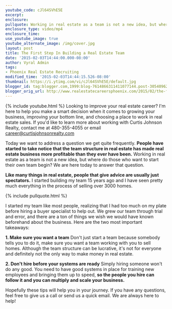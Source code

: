 ```yaml
---
youtube_code: cJl64SVhE5E
excerpt:
enclosure:
pullquote: Working in real estate as a team is not a new idea, but where do those who want to start their own team begin?
enclosure_type: video/mp4
enclosure_time:
use_youtube_image: true
youtube_alternate_image: /img/cover.jpg
layout: post
title: The First Step In Building a Real Estate Team
date: '2015-02-03T14:44:00.000-08:00'
author: Vyral Admin
tags:
- Phoenix Real Estate Recruiting
modified_time: '2015-02-03T14:44:15.526-08:00'
thumbnail: https://i.ytimg.com/vi/cJl64SVhE5E/default.jpg
blogger_id: tag:blogger.com,1999:blog-7614866311411077144.post-3054096288593954527
blogger_orig_url: http://www.realestatecareersphoenix.com/2015/02/the-first-step-in-building-real-estate.html
---
```

{% include youtube.html %}
Looking to improve your real estate career? I'm here to help you make a smart decision when it comes to growing your business, improving your bottom line, and choosing a place to work in real estate sales. If you'd like to learn more about working with Curtis Johnson Realty, contact me at 480-355-4055 or email career@curtisjohnsonrealty.com


Today we want to address a question we get quite frequently. **People have started to take notice that the team structure in real estate has made real estate business more profitable than they ever have been.** Working in real estate as a team is not a new idea, but where do those who want to start their own team begin? We are here today to answer that question.

**Like many things in real estate, people that give advice are usually just spectators.** I started building my team 15 years ago and I have seen pretty much everything in the process of selling over 3000 homes.

{% include pullquote.html %}

I started my team like most people, realizing that I had too much on my plate before hiring a buyer specialist to help out. We grew our team through trial and error, and there are a ton of things we wish we would have known beforehand about the business. Here are the two most important takeaways:

**1. Make sure you want a team**
 Don't just start a team because somebody tells you to do it, make sure you want a team working with you to sell homes. Although the team structure can be lucrative, it's not for everyone and definitely not the only way to make money in real estate.

**2. Don't hire before your systems are ready**
 Simply hiring someone won't do any good. You need to have good systems in place for training new employees and bringing them up to speed, **so the people you hire can follow it and you can multiply and scale your business.**

Hopefully these tips will help you in your journey. If you have any questions, feel free to give us a call or send us a quick email. We are always here to help!
